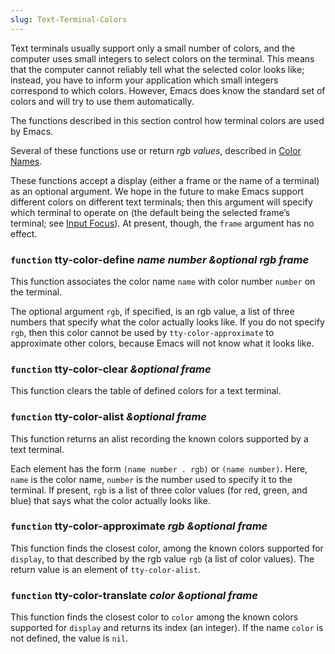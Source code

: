 ```yaml
---
slug: Text-Terminal-Colors
---
```


Text terminals usually support only a small number of colors, and the computer uses small integers to select colors on the terminal. This means that the computer cannot reliably tell what the selected color looks like; instead, you have to inform your application which small integers correspond to which colors. However, Emacs does know the standard set of colors and will try to use them automatically.

The functions described in this section control how terminal colors are used by Emacs.

Several of these functions use or return *rgb values*, described in [Color Names](Color-Names).

These functions accept a display (either a frame or the name of a terminal) as an optional argument. We hope in the future to make Emacs support different colors on different text terminals; then this argument will specify which terminal to operate on (the default being the selected frame’s terminal; see [Input Focus](Input-Focus)). At present, though, the `frame` argument has no effect.

### <span className="tag function">`function`</span> **tty-color-define** *name number \&optional rgb frame*

This function associates the color name `name` with color number `number` on the terminal.

The optional argument `rgb`, if specified, is an rgb value, a list of three numbers that specify what the color actually looks like. If you do not specify `rgb`, then this color cannot be used by `tty-color-approximate` to approximate other colors, because Emacs will not know what it looks like.

### <span className="tag function">`function`</span> **tty-color-clear** *\&optional frame*

This function clears the table of defined colors for a text terminal.

### <span className="tag function">`function`</span> **tty-color-alist** *\&optional frame*

This function returns an alist recording the known colors supported by a text terminal.

Each element has the form `(name number . rgb)` or `(name number)`. Here, `name` is the color name, `number` is the number used to specify it to the terminal. If present, `rgb` is a list of three color values (for red, green, and blue) that says what the color actually looks like.

### <span className="tag function">`function`</span> **tty-color-approximate** *rgb \&optional frame*

This function finds the closest color, among the known colors supported for `display`, to that described by the rgb value `rgb` (a list of color values). The return value is an element of `tty-color-alist`.

### <span className="tag function">`function`</span> **tty-color-translate** *color \&optional frame*

This function finds the closest color to `color` among the known colors supported for `display` and returns its index (an integer). If the name `color` is not defined, the value is `nil`.
